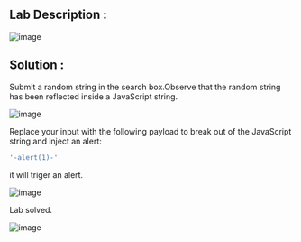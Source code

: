 ## Lab Description :

![image](https://github.com/ananthan05/Portswigger_labs/assets/140697378/538d9380-735e-495e-8508-10b80024d5af)

## Solution :
Submit a random  string in the search box.Observe that the random string has been reflected inside a JavaScript string.

![image](https://github.com/ananthan05/Portswigger_labs/assets/140697378/55bf90fe-82a3-441b-884c-97a11ddb1d71)

Replace your input with the following payload to break out of the JavaScript string and inject an alert:

```js
'-alert(1)-'
```
it will triger an alert.

![image](https://github.com/ananthan05/Portswigger_labs/assets/140697378/eef5357f-4606-4420-93e5-deb31be965dc)

Lab solved.

![image](https://github.com/ananthan05/Portswigger_labs/assets/140697378/ec1778cd-7694-4382-9b07-25817257347c)

